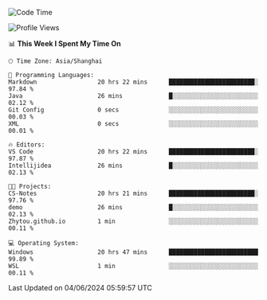 <!--START_SECTION:waka-->
![Code Time](http://img.shields.io/badge/Code%20Time-1%2C740%20hrs%2032%20mins-blue)

![Profile Views](http://img.shields.io/badge/Profile%20Views-2-blue)

📊 **This Week I Spent My Time On** 

```text
🕑︎ Time Zone: Asia/Shanghai

💬 Programming Languages: 
Markdown                 20 hrs 22 mins      ████████████████████████░   97.84 % 
Java                     26 mins             █░░░░░░░░░░░░░░░░░░░░░░░░   02.12 % 
Git Config               0 secs              ░░░░░░░░░░░░░░░░░░░░░░░░░   00.03 % 
XML                      0 secs              ░░░░░░░░░░░░░░░░░░░░░░░░░   00.01 % 

🔥 Editors: 
VS Code                  20 hrs 22 mins      ████████████████████████░   97.87 % 
Intellijidea             26 mins             █░░░░░░░░░░░░░░░░░░░░░░░░   02.13 % 

🐱‍💻 Projects: 
CS-Notes                 20 hrs 21 mins      ████████████████████████░   97.76 % 
demo                     26 mins             █░░░░░░░░░░░░░░░░░░░░░░░░   02.13 % 
Zhytou.github.io         1 min               ░░░░░░░░░░░░░░░░░░░░░░░░░   00.11 % 

💻 Operating System: 
Windows                  20 hrs 47 mins      █████████████████████████   99.89 % 
WSL                      1 min               ░░░░░░░░░░░░░░░░░░░░░░░░░   00.11 % 
```


 Last Updated on 04/06/2024 05:59:57 UTC
<!--END_SECTION:waka-->